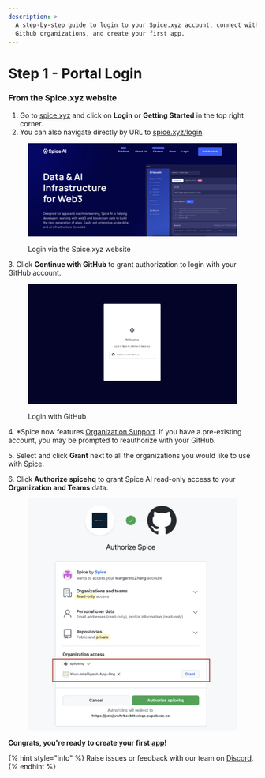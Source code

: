 ```yaml
---
description: >-
  A step-by-step guide to login to your Spice.xyz account, connect with your
  Github organizations, and create your first app.
---
```


# Step 1 - Portal Login

### From the Spice.xyz website

1. Go to [spice.xyz](https://www.spice.xyz) and click on **Login** or **Getting Started** in the top right corner.
2. You can also navigate directly by URL to [spice.xyz/login](https://spice.xyz/login).

<figure><img src="../../.gitbook/assets/CleanShot 2023-01-24 at 14.07.06@2x.png" alt=""><figcaption><p>Login via the Spice.xyz website</p></figcaption></figure>

3\.   Click **Continue with GitHub** to grant authorization to login with your GitHub account.

<figure><img src="../../.gitbook/assets/CleanShot 2023-01-24 at 14.00.46@2x.png" alt=""><figcaption><p>Login with GitHub</p></figcaption></figure>

4\.   \*Spice now features [Organization Support](../../portal/organizations.md). If you have a pre-existing account, you may be prompted to reauthorize with your GitHub.&#x20;

5\.   Select and click **Grant** next to all the organizations you would like to use with Spice.

6\.   Click **Authorize spicehq** to grant Spice AI read-only access to your **Organization and Teams** data.

<figure><img src="../../.gitbook/assets/image (6) (1).png" alt=""><figcaption></figcaption></figure>

**Congrats, you're ready to create your first** [**app**](../../portal/apps/)**!**



{% hint style="info" %}
Raise issues or feedback with our team on [Discord](https://discord.gg/kZnTfneP5u).
{% endhint %}

